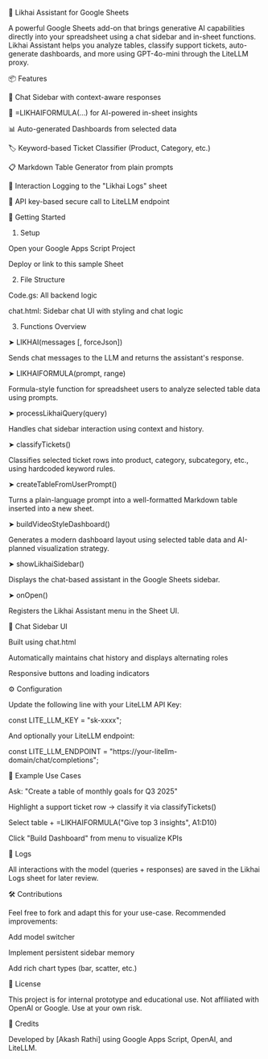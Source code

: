 🧠 Likhai Assistant for Google Sheets

A powerful Google Sheets add-on that brings generative AI capabilities directly into your spreadsheet using a chat sidebar and in-sheet functions. Likhai Assistant helps you analyze tables, classify support tickets, auto-generate dashboards, and more using GPT-4o-mini through the LiteLLM proxy.

📦 Features

💬 Chat Sidebar with context-aware responses

📄 =LIKHAIFORMULA(...) for AI-powered in-sheet insights

📊 Auto-generated Dashboards from selected data

🏷️ Keyword-based Ticket Classifier (Product, Category, etc.)

📋 Markdown Table Generator from plain prompts

📜 Interaction Logging to the "Likhai Logs" sheet

🔐 API key-based secure call to LiteLLM endpoint

🚀 Getting Started

1. Setup

Open your Google Apps Script Project

Deploy or link to this sample Sheet

2. File Structure

Code.gs: All backend logic

chat.html: Sidebar chat UI with styling and chat logic

3. Functions Overview

➤ LIKHAI(messages [, forceJson])

Sends chat messages to the LLM and returns the assistant's response.

➤ LIKHAIFORMULA(prompt, range)

Formula-style function for spreadsheet users to analyze selected table data using prompts.

➤ processLikhaiQuery(query)

Handles chat sidebar interaction using context and history.

➤ classifyTickets()

Classifies selected ticket rows into product, category, subcategory, etc., using hardcoded keyword rules.

➤ createTableFromUserPrompt()

Turns a plain-language prompt into a well-formatted Markdown table inserted into a new sheet.

➤ buildVideoStyleDashboard()

Generates a modern dashboard layout using selected table data and AI-planned visualization strategy.

➤ showLikhaiSidebar()

Displays the chat-based assistant in the Google Sheets sidebar.

➤ onOpen()

Registers the Likhai Assistant menu in the Sheet UI.

💬 Chat Sidebar UI

Built using chat.html

Automatically maintains chat history and displays alternating roles

Responsive buttons and loading indicators

⚙️ Configuration

Update the following line with your LiteLLM API Key:

const LITE_LLM_KEY = "sk-xxxx";

And optionally your LiteLLM endpoint:

const LITE_LLM_ENDPOINT = "https://your-litellm-domain/chat/completions";

📓 Example Use Cases

Ask: "Create a table of monthly goals for Q3 2025"

Highlight a support ticket row → classify it via classifyTickets()

Select table + =LIKHAIFORMULA("Give top 3 insights", A1:D10)

Click "Build Dashboard" from menu to visualize KPIs

📁 Logs

All interactions with the model (queries + responses) are saved in the Likhai Logs sheet for later review.

🛠️ Contributions

Feel free to fork and adapt this for your use-case. Recommended improvements:

Add model switcher

Implement persistent sidebar memory

Add rich chart types (bar, scatter, etc.)

🧪 License

This project is for internal prototype and educational use. Not affiliated with OpenAI or Google. Use at your own risk.

🙏 Credits

Developed by [Akash Rathi] using Google Apps Script, OpenAI, and LiteLLM.
